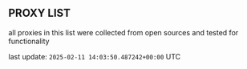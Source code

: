 ## PROXY LIST

all proxies in this list were collected from open sources and tested for functionality

last update: `2025-02-11 14:03:50.487242+00:00` UTC